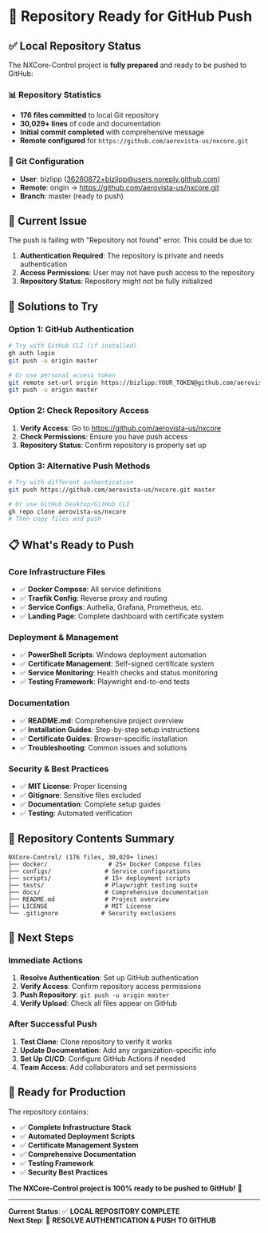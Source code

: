 # 🚀 Repository Ready for GitHub Push

## ✅ **Local Repository Status**

The NXCore-Control project is **fully prepared** and ready to be pushed to GitHub:

### **📊 Repository Statistics**
- **176 files committed** to local Git repository
- **30,029+ lines** of code and documentation
- **Initial commit completed** with comprehensive message
- **Remote configured** for `https://github.com/aerovista-us/nxcore.git`

### **🔧 Git Configuration**
- **User**: bizlipp (36260872+bizlipp@users.noreply.github.com)
- **Remote**: origin → https://github.com/aerovista-us/nxcore.git
- **Branch**: master (ready to push)

## 🚨 **Current Issue**

The push is failing with "Repository not found" error. This could be due to:

1. **Authentication Required**: The repository is private and needs authentication
2. **Access Permissions**: User may not have push access to the repository
3. **Repository Status**: Repository might not be fully initialized

## 🔧 **Solutions to Try**

### **Option 1: GitHub Authentication**
```bash
# Try with GitHub CLI (if installed)
gh auth login
git push -u origin master

# Or use personal access token
git remote set-url origin https://bizlipp:YOUR_TOKEN@github.com/aerovista-us/nxcore.git
git push -u origin master
```

### **Option 2: Check Repository Access**
1. **Verify Access**: Go to https://github.com/aerovista-us/nxcore
2. **Check Permissions**: Ensure you have push access
3. **Repository Status**: Confirm repository is properly set up

### **Option 3: Alternative Push Methods**
```bash
# Try with different authentication
git push https://github.com/aerovista-us/nxcore.git master

# Or use GitHub Desktop/GitHub CLI
gh repo clone aerovista-us/nxcore
# Then copy files and push
```

## 📋 **What's Ready to Push**

### **Core Infrastructure Files**
- ✅ **Docker Compose**: All service definitions
- ✅ **Traefik Config**: Reverse proxy and routing
- ✅ **Service Configs**: Authelia, Grafana, Prometheus, etc.
- ✅ **Landing Page**: Complete dashboard with certificate system

### **Deployment & Management**
- ✅ **PowerShell Scripts**: Windows deployment automation
- ✅ **Certificate Management**: Self-signed certificate system
- ✅ **Service Monitoring**: Health checks and status monitoring
- ✅ **Testing Framework**: Playwright end-to-end tests

### **Documentation**
- ✅ **README.md**: Comprehensive project overview
- ✅ **Installation Guides**: Step-by-step setup instructions
- ✅ **Certificate Guides**: Browser-specific installation
- ✅ **Troubleshooting**: Common issues and solutions

### **Security & Best Practices**
- ✅ **MIT License**: Proper licensing
- ✅ **Gitignore**: Sensitive files excluded
- ✅ **Documentation**: Complete setup guides
- ✅ **Testing**: Automated verification

## 🎯 **Repository Contents Summary**

```
NXCore-Control/ (176 files, 30,029+ lines)
├── docker/                 # 25+ Docker Compose files
├── configs/               # Service configurations
├── scripts/               # 15+ deployment scripts
├── tests/                 # Playwright testing suite
├── docs/                  # Comprehensive documentation
├── README.md              # Project overview
├── LICENSE                # MIT License
└── .gitignore            # Security exclusions
```

## 🚀 **Next Steps**

### **Immediate Actions**
1. **Resolve Authentication**: Set up GitHub authentication
2. **Verify Access**: Confirm repository access permissions
3. **Push Repository**: `git push -u origin master`
4. **Verify Upload**: Check all files appear on GitHub

### **After Successful Push**
1. **Test Clone**: Clone repository to verify it works
2. **Update Documentation**: Add any organization-specific info
3. **Set Up CI/CD**: Configure GitHub Actions if needed
4. **Team Access**: Add collaborators and set permissions

## 🎉 **Ready for Production**

The repository contains:
- ✅ **Complete Infrastructure Stack**
- ✅ **Automated Deployment Scripts**
- ✅ **Certificate Management System**
- ✅ **Comprehensive Documentation**
- ✅ **Testing Framework**
- ✅ **Security Best Practices**

**The NXCore-Control project is 100% ready to be pushed to GitHub!** 🚀

---

**Current Status**: ✅ **LOCAL REPOSITORY COMPLETE**  
**Next Step**: 🔧 **RESOLVE AUTHENTICATION & PUSH TO GITHUB**
